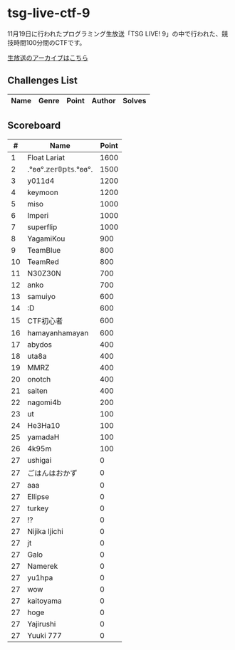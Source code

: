 # tsg-live-ctf-9

11月19日に行われたプログラミング生放送「TSG LIVE! 9」の中で行われた、競技時間100分間のCTFです。

[生放送のアーカイブはこちら](https://youtu.be/o8JSa2afa8o)

## Challenges List

**Name**|**Genre**|**Point**|**Author**|**Solves**
:------|:------|:------|:------|:------

## Scoreboard

|#  |Name|Point|
|---|----|-----|
|1|Float Lariat|1600
|2|.°ʚɞ°.𝕫𝕖𝕣𝟘𝕡𝕥𝕤.°ʚɞ°.|1500
|3|y011d4|1200
|4|keymoon|1200
|5|miso|1000
|6|Imperi|1000
|7|superflip|1000
|8|YagamiKou|900
|9|TeamBlue|800
|10|TeamRed|800
|11|N30Z30N|700
|12|anko|700
|13|samuiyo|600
|14|:D|600
|15|CTF初心者|600
|16|hamayanhamayan|600
|17|abydos|400
|18|uta8a|400
|19|MMRZ|400
|20|onotch|400
|21|saiten|400
|22|nagomi4b|200
|23|ut|100
|24|He3Ha10|100
|25|yamadaH|100
|26|4k95m|100
|27|ushigai|0
|27|ごはんはおかず|0
|27|aaa|0
|27|Ellipse|0
|27|turkey|0
|27|!?|0
|27|Nijika Ijichi|0
|27|jt|0
|27|Galo|0
|27|Namerek|0
|27|yu1hpa|0
|27|wow|0
|27|kaitoyama|0
|27|hoge|0
|27|Yajirushi|0
|27|Yuuki 777|0
